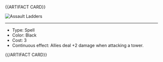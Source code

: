 <!-- ======================================

How to Contribute: https://ggs.wiki/r/howto

Artifact-specific info: https://github.com/GGS-ORG/artifact/blob/master/README.md

====================================== -->


{{ARTIFACT CARD}}

<!-- Card image goes here. -->

![Assault Ladders](https://i.imgur.com/i137h6P.jpg)

---

<!-- Card description goes here. -->

* Type: Spell
* Color: Black
* Cost: 3
* Continuous effect: Allies deal +2 damage when attacking a tower.

{{/ARTIFACT CARD}}
